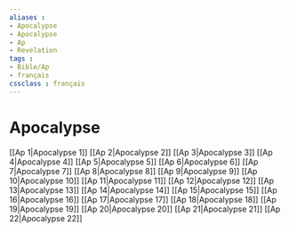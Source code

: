```yaml
---
aliases : 
- Apocalypse
- Apocalypse
- Ap
- Revelation
tags : 
- Bible/Ap
- français
cssclass : français
---
```


# Apocalypse

[[Ap 1|Apocalypse 1]]
[[Ap 2|Apocalypse 2]]
[[Ap 3|Apocalypse 3]]
[[Ap 4|Apocalypse 4]]
[[Ap 5|Apocalypse 5]]
[[Ap 6|Apocalypse 6]]
[[Ap 7|Apocalypse 7]]
[[Ap 8|Apocalypse 8]]
[[Ap 9|Apocalypse 9]]
[[Ap 10|Apocalypse 10]]
[[Ap 11|Apocalypse 11]]
[[Ap 12|Apocalypse 12]]
[[Ap 13|Apocalypse 13]]
[[Ap 14|Apocalypse 14]]
[[Ap 15|Apocalypse 15]]
[[Ap 16|Apocalypse 16]]
[[Ap 17|Apocalypse 17]]
[[Ap 18|Apocalypse 18]]
[[Ap 19|Apocalypse 19]]
[[Ap 20|Apocalypse 20]]
[[Ap 21|Apocalypse 21]]
[[Ap 22|Apocalypse 22]]
